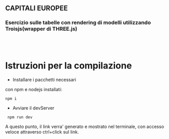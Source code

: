 ## CAPITALI EUROPEE

### Esercizio sulle tabelle con rendering di modelli utilizzando Troisjs(wrapper di THREE.js)     
<br/> 
<br/> 

#  Istruzioni per la compilazione
- Installare i pacchetti necessari

 con npm e nodejs installati:  
 ```
 npm i
 ```

- Avviare il devServer
```
 npm run dev
 ```
 A questo punto, il link verra' generato e mostrato nel terminale, con accesso veloce attraverso ctrl+click sul link. 